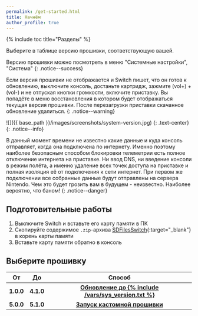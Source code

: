 ```yaml
---
permalink: /get-started.html
title: Начнём
author_profile: true
---
```

{% include toc title="Разделы" %}

Выберите в таблице версию прошивки, соответствующую вашей. 

Версию прошивки можно посмотреть в меню "Системные настройки", "Система"
{: .notice--success}

Если версия прошивки не отображается и Switch пишет, что он готов к обновлению, выключите консоль, достаньте картридж, зажмите (vol+) + (vol-) и не отпуская кнопки громкости, включите приставку. Вы попадёте в меню восстановления в котором будет отображаться текущая версия прошивки. После перезагрузки приставки скачанное обновление удалиться. 
{: .notice--warning}

![]({{ base_path }}/images/screenshots/system-version.jpg) 
{: .text-center}
{: .notice--info}

В данный момент времени не известно какие данные и куда консоль отправляет, когда она подключена по интернету. Именно поэтому наиболее безопасным способом блокировки телеметрии есть полное отключение интернета на приставке. Ни ввод DNS, ни введение консоли в режим полёта, а именно удаление всех точек доступа на приставке и полная изоляция её от подключения к сети интернет. При первом же подключении все собранные данные будут отправлены на сервера Nintendo. Чем это будет грозить вам в будущем - неизвестно. Наиболее вероятно, что баном!
{: .notice--danger}

## Подготовительные работы 

1. Выключите Switch и вставьте его карту памяти в ПК 
1. Скопируйте содержимое `.zip`-архива [SDFilesSwitch](https://github.com/tumGER/SDFilesSwitch/releases/latest){:target="_blank"} в корень карты памяти
1. Вставьте карту памяти обратно в консоль

## Выберите прошивку

<table>
  <colgroup>
    <col span="1" style="width: 10%;">
    <col span="1" style="width: 10%;">
    <col span="1" style="width: 80%;">
  </colgroup>
  <thead>
    <tr>
      <th style="text-align: center">От</th>
      <th style="text-align: center">До</th>
      <th style="text-align: center">Способ</th>
    </tr>
  </thead>
  <tbody>
    <tr>
      <td style="text-align: center; font-weight: bold;">1.0.0</td>
      <td style="text-align: center; font-weight: bold;">4.1.0</td>
      <td style="text-align: center; font-weight: bold;"><a href="update-to-latest">Обновление до {% include /vars/sys_version.txt %}</a></td>
    </tr>
    <tr>
      <td style="text-align: center; font-weight: bold;">5.0.0</td>
      <td style="text-align: center; font-weight: bold;">5.1.0</td>
      <td style="text-align: center; font-weight: bold;"><a href="launch-cfw">Запуск кастомной прошивки</a></td>
    </tr>
  </tbody>
</table>